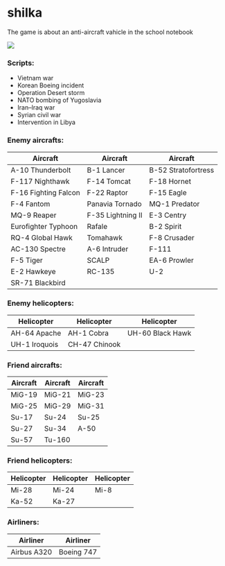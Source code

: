 # shilka
The game is about an anti-aircraft vahicle in the school notebook

![](https://s8.hostingkartinok.com/uploads/images/2018/06/e4b2be354e64b30273c7896a3671ecb2.png)

### Scripts:
- Vietnam war
- Korean Boeing incident
- Operation Desert storm
- NATO bombing of Yugoslavia
- Iran–Iraq war
- Syrian civil war
- Intervention in Libya


### Enemy aircrafts:

| Aircraft | Aircraft | Aircraft |
| ------------- | ------------- | ------------- |
| A-10 Thunderbolt | B-1 Lancer | B-52 Stratofortress |
| F-117 Nighthawk | F-14 Tomcat | F-18 Hornet |
| F-16 Fighting Falcon | F-22 Raptor | F-15 Eagle |
| F-4 Fantom | Panavia Tornado |MQ-1 Predator |
| MQ-9 Reaper | F-35 Lightning II | E-3 Centry |
| Eurofighter Typhoon | Rafale | B-2 Spirit |
| RQ-4 Global Hawk | Tomahawk | F-8 Crusader |
| AC-130 Spectre | A-6 Intruder | F-111 |
| F-5 Tiger | SCALP | EA-6 Prowler |
| E-2 Hawkeye | RC-135 | U-2 |
| SR-71 Blackbird | | |

### Enemy helicopters:

| Helicopter | Helicopter | Helicopter |
| ------------- | ------------- | ------------- |
| AH-64 Apache | AH-1 Cobra | UH-60 Black Hawk |
| UH-1 Iroquois | CH-47 Chinook | |

### Friend aircrafts:

| Aircraft | Aircraft | Aircraft |
| ------------- | ------------- | ------------- |
| MiG-19 | MiG-21 | MiG-23 |
| MiG-25 | MiG-29 | MiG-31 |
| Su-17 | Su-24 | Su-25 |
| Su-27 | Su-34 | A-50 |
| Su-57 | Tu-160 | |

### Friend helicopters:

| Helicopter | Helicopter | Helicopter |
| ------------- | ------------- | ------------- |
| Mi-28 | Mi-24 | Mi-8 |
| Ka-52 | Ka-27 | |

### Airliners:

| Airliner | Airliner |
| ------------- | ------------- |
| Аirbus A320 | Boeing 747 |
